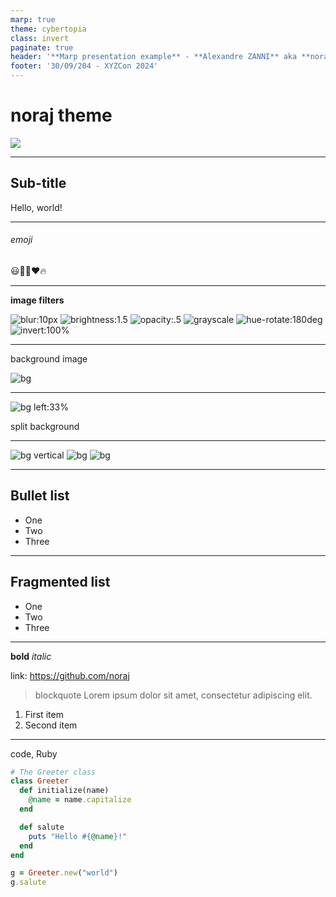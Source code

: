 ```yaml
---
marp: true
theme: cybertopia
class: invert
paginate: true
header: '**Marp presentation example** - **Alexandre ZANNI** aka **noraj**'
footer: '30/09/204 - XYZCon 2024'
---
```


# noraj theme

![](assets/noraj.svg)

---

## Sub-title

Hello, world!

---

###### emoji

😃💎💎❤️🔥

---

**image filters**

![blur:10px](assets/noraj.svg) ![brightness:1.5](assets/noraj.svg) ![opacity:.5](assets/noraj.svg)
![grayscale](assets/noraj.svg) ![hue-rotate:180deg](assets/noraj.svg) ![invert:100%](assets/noraj.svg)

---

background image

![bg](https://i.imgur.com/jBB1vtZ.jpeg)

---

![bg left:33%](https://picsum.photos/1080?image=28)

split background

---

<!-- _header: '' -->
<!-- _footer: '' -->

![bg vertical](https://fakeimg.pl/1920x360/02c797/fff/?text=vertical)
![bg](https://fakeimg.pl/1920x360/019f78/fff/?text=split)
![bg](https://fakeimg.pl/1920x360/01775a/fff/?text=background)

---

## Bullet list

- One
- Two
- Three

---

## Fragmented list

* One
* Two
* Three

---

**bold** _italic_

link: https://github.com/noraj

> blockquote Lorem ipsum dolor sit amet, consectetur adipiscing elit.

1. First item
2. Second item

---

code, Ruby

```ruby
# The Greeter class
class Greeter
  def initialize(name)
    @name = name.capitalize
  end

  def salute
    puts "Hello #{@name}!"
  end
end

g = Greeter.new("world")
g.salute
```
